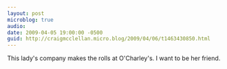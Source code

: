 ```yaml
---
layout: post
microblog: true
audio: 
date: 2009-04-05 19:00:00 -0500
guid: http://craigmcclellan.micro.blog/2009/04/06/t1463430850.html
---
```

This lady's company makes the rolls at O'Charley's. I want to be her friend.
